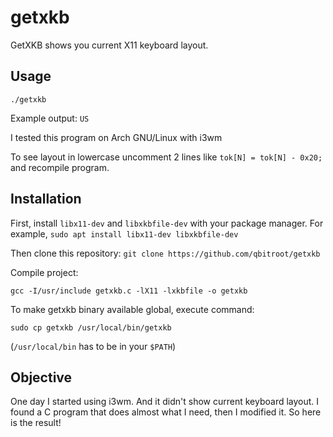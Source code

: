 # getxkb

GetXKB shows you current X11 keyboard layout.

## Usage

`./getxkb`

Example output: `US`

I tested this program on Arch GNU/Linux with i3wm

To see layout in lowercase uncomment 2 lines like `tok[N] = tok[N] - 0x20;` and recompile program.

## Installation

First, install `libx11-dev` and `libxkbfile-dev` with your package manager. For example, `sudo apt install libx11-dev libxkbfile-dev`

Then clone this repository: `git clone https://github.com/qbitroot/getxkb`

Compile project:

`gcc -I/usr/include getxkb.c -lX11 -lxkbfile -o getxkb`

To make getxkb binary available global, execute command:

`sudo cp getxkb /usr/local/bin/getxkb`

(`/usr/local/bin` has to be in your `$PATH`)

## Objective

One day I started using i3wm. And it didn't show current keyboard layout. I found a C program that does almost what I need, then I modified it. So here is the result!
